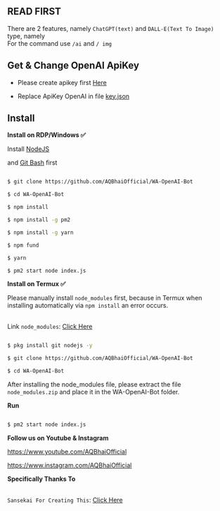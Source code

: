 ## READ FIRST

There are 2 features, namely ```ChatGPT(text)``` and ```DALL-E(Text To Image)``` type, namely <br>For the command use ```/ai``` and ```/ img```

## Get & Change OpenAI ApiKey

- Please create apikey first [Here](https://beta.openai.com/account/api-keys)

- Replace ApiKey OpenAI in file [key.json](https://github.com/AQBhaiOfficial/WAOpenAI-Bot/)

## Install

**Install on RDP/Windows ✅**

Install [NodeJS](https://nodejs.org/en/download/)

 and [Git Bash](https://git-scm.com/downloads) first

```bash

$ git clone https://github.com/AQBhaiOfficial/WA-OpenAI-Bot

$ cd WA-OpenAI-Bot

$ npm install

$ npm install -g pm2

$ npm install -g yarn

$ npm fund

$ yarn

$ pm2 start node index.js

```

**Install on Termux ✅**

Please manually install ```node_modules``` first, because in Termux when installing automatically via ```npm install``` an error occurs.

<br>Link ```node_modules```: [Click Here](https://drive.google.com/file/d/1gKGjseRirX6mQ5LOFULpmnDs7q3Svm8y/view?usp=sharing)

```bash

$ pkg install git nodejs -y

$ git clone https://github.com/AQBhaiOfficial/WA-OpenAI-Bot

$ cd WA-OpenAI-Bot

```

After installing the node_modules file, please extract the file ```node_modules.zip``` and place it in the WA-OpenAI-Bot folder.

**Run**

```bash

$ pm2 start node index.js

```

**Follow us on Youtube & Instagram** <br>

https://www.youtube.com/AQBhaiOfficial <br>

https://www.instagram.com/AQBhaiOfficial

**Specifically Thanks To**

<br>```Sansekai For Creating This```: [Click Here](https://github.com/Sansekai/)


